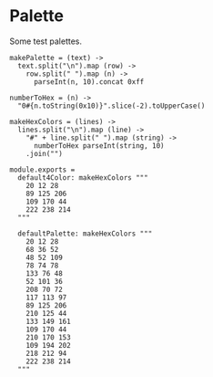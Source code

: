 Palette
=======

Some test palettes.

    makePalette = (text) ->
      text.split("\n").map (row) ->
        row.split(" ").map (n) ->
          parseInt(n, 10).concat 0xff

    numberToHex = (n) ->
      "0#{n.toString(0x10)}".slice(-2).toUpperCase()

    makeHexColors = (lines) ->
      lines.split("\n").map (line) ->
        "#" + line.split(" ").map (string) ->
          numberToHex parseInt(string, 10)
        .join("")

    module.exports =
      default4Color: makeHexColors """
        20 12 28
        89 125 206
        109 170 44
        222 238 214
      """

      defaultPalette: makeHexColors """
        20 12 28
        68 36 52
        48 52 109
        78 74 78
        133 76 48
        52 101 36
        208 70 72
        117 113 97
        89 125 206
        210 125 44
        133 149 161
        109 170 44
        210 170 153
        109 194 202
        218 212 94
        222 238 214
      """
